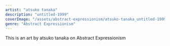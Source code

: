 ```yaml
---
artist: "atsuko tanaka"
description: "untitled-1999"
coverImage: "/assets/abstract-expressionism/atsuko-tanaka_untitled-1999.jpg"
genre: "Abstract Expressionism"
---
```

This is an art by atsuko tanaka on Abstract Expressionism

